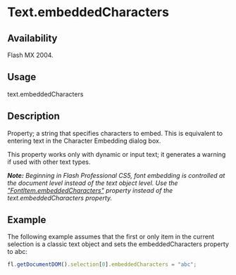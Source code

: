 # Text.embeddedCharacters

## Availability

Flash MX 2004.

## Usage

text.embeddedCharacters

## Description

Property; a string that specifies characters to embed. This is equivalent to entering text in the Character Embedding dialog box.

This property works only with dynamic or input text; it generates a warning if used with other text types.

***Note:** Beginning in Flash Professional CS5, font embedding is controlled at the document level instead of the text object level. Use the* *["FontItem.embeddedCharacters"](../FontItem_object/FontItem2.md#Fontitem.embeddedCharacters) property instead of the text.embeddedCharacters property.*

## Example

The following example assumes that the first or only item in the current selection is a classic text object and sets the
embeddedCharacters property to abc:

```javascript
fl.getDocumentDOM().selection[0].embeddedCharacters = "abc";
```
